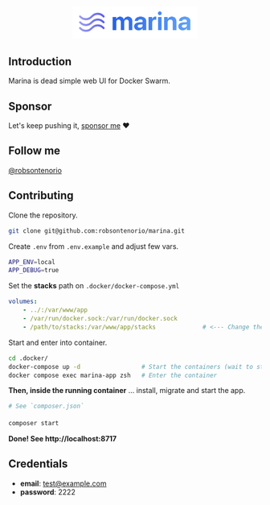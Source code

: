 <p align="center"><img width="250" src="public/images/marina.png"></p>

## Introduction

Marina is dead simple web UI for Docker Swarm.

## Sponsor

Let's keep pushing it, [sponsor me](https://github.com/sponsors/robsontenorio) ❤️

## Follow me

[@robsontenorio](https://twitter.com/robsontenorio)

## Contributing

Clone the repository.

```bash
git clone git@github.com:robsontenorio/marina.git
```

Create `.env` from `.env.example` and adjust few vars.

```bash
APP_ENV=local
APP_DEBUG=true
```

Set the **stacks** path on `.docker/docker-compose.yml`

```yaml
volumes:
    - ../:/var/www/app
    - /var/run/docker.sock:/var/run/docker.sock
    - /path/to/stacks:/var/www/app/stacks             # <--- Change the LEFT SIDE map to your stacks local path
```

Start and enter into container.

```bash
cd .docker/ 
docker-compose up -d                 # Start the containers (wait to start)
docker compose exec marina-app zsh   # Enter the container
```

**Then, inside the running container** ... install, migrate and start the app.

```bash
# See `composer.json`

composer start
```

**Done! See http://localhost:8717**

## Credentials

- **email**: test@example.com
- **password**: 2222
